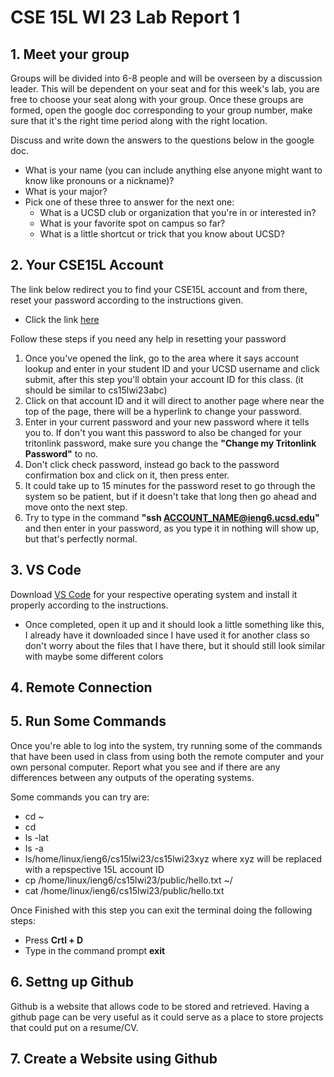 # CSE 15L WI 23 Lab Report 1
## 1. Meet your group
Groups will be divided into 6-8 people and will be overseen by a discussion leader. This will be dependent on your seat and for this week's lab, you are free to choose your seat along with your group. Once these groups are formed, open the google doc corresponding to your group number, make sure that it's the right time period along with the right location.

Discuss and write down the answers to the questions below in the google doc.
  - What is your name (you can include anything else anyone might want to know like pronouns or a nickname)?
  - What is your major?
  - Pick one of these three to answer for the next one:
    - What is a UCSD club or organization that you're in or interested in?
    - What is your favorite spot on campus so far?
    - What is a little shortcut or trick that you know about UCSD?

## 2. Your CSE15L Account
The link below redirect you to find your CSE15L account and from there, reset your password according to the instructions given.
- Click the link [here](https://sdacs.ucsd.edu/~icc/index.php)

Follow these steps if you need any help in resetting your password
  1. Once you've opened the link, go to the area where it says account lookup and enter in your student ID and your UCSD username and click submit, after this step you'll obtain your account ID for this class. (it should be similar to cs15lwi23abc)
  2. Click on that account ID and it will direct to another page where near the top of the page, there will be a hyperlink to change your password.
  3. Enter in your current password and your new password where it tells you to. If don't you want this password to also be changed for your tritonlink password, make sure you change the __"Change my Tritonlink Password"__ to no.
  4.  Don't click check password, instead go back to the password confirmation box and click on it, then press enter.
  5.  It could take up to 15 minutes for the password reset to go through the system so be patient, but if it doesn't take that long then go ahead and move onto the next step.
  6.  Try to type in the command __"ssh ACCOUNT_NAME@ieng6.ucsd.edu"__ and then enter in your password, as you type it in nothing will show up, but that's perfectly normal.

## 3. VS Code
Download [VS Code](https://code.visualstudio.com/) for your respective operating system and install it properly according to the instructions. 
- Once completed, open it up and it should look a little something like this, I already have it downloaded since I have used it for another class so don't worry about the files that I have there, but it should still look similar with maybe some different colors


## 4. Remote Connection

## 5. Run Some Commands
Once you're able to log into the system, try running some of the commands that have been used in class from using both the remote computer and your own personal computer. Report what you see and if there are any differences between any outputs of the operating systems.

Some commands you can try are:
* cd ~
* cd
* ls -lat
* ls -a
* ls/home/linux/ieng6/cs15lwi23/cs15lwi23xyz where xyz will be replaced with a repspective 15L account ID
* cp /home/linux/ieng6/cs15lwi23/public/hello.txt ~/
* cat /home/linux/ieng6/cs15lwi23/public/hello.txt

Once Finished with this step you can exit the terminal doing the following steps:
* Press __Crtl + D__
* Type in the command prompt __exit__

## 6. Settng up Github
Github is a website that allows code to be stored and retrieved. Having a github page can be very useful as it could serve as a place to store projects that could put on a resume/CV.


## 7. Create a Website using Github
